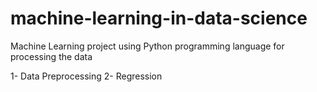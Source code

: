 # machine-learning-in-data-science
Machine Learning project using Python programming language for processing the data

1- Data Preprocessing
2- Regression
